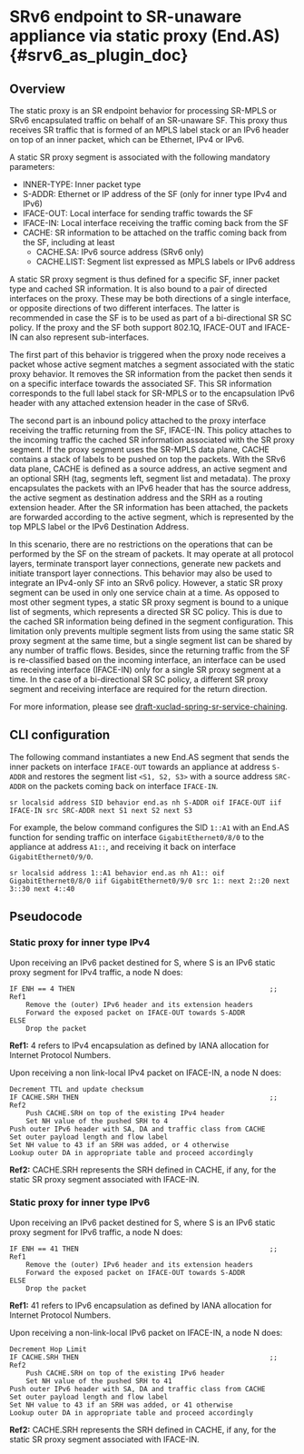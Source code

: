 # SRv6 endpoint to SR-unaware appliance via static proxy (End.AS) {#srv6_as_plugin_doc}

## Overview

The static proxy is an SR endpoint behavior for processing SR-MPLS or SRv6
encapsulated traffic on behalf of an SR-unaware SF. This proxy thus receives SR
traffic that is formed of an MPLS label stack or an IPv6 header on top of an
inner packet, which can be Ethernet, IPv4 or IPv6.

A static SR proxy segment is associated with the following mandatory parameters:

- INNER-TYPE: Inner packet type
- S-ADDR: Ethernet or IP address of the SF (only for inner type IPv4 and IPv6)
- IFACE-OUT: Local interface for sending traffic towards the SF
- IFACE-IN: Local interface receiving the traffic coming back from the SF
- CACHE: SR information to be attached on the traffic coming back from the SF,
including at least
	* CACHE.SA: IPv6 source address (SRv6 only)
	* CACHE.LIST: Segment list expressed as MPLS labels or IPv6 address

A static SR proxy segment is thus defined for a specific SF, inner packet type
and cached SR information. It is also bound to a pair of directed interfaces on
the proxy. These may be both directions of a single interface, or opposite
directions of two different interfaces. The latter is recommended in case the SF
is to be used as part of a bi-directional SR SC policy. If the proxy and the SF
both support 802.1Q, IFACE-OUT and IFACE-IN can also represent sub-interfaces.

The first part of this behavior is triggered when the proxy node receives a
packet whose active segment matches a segment associated with the static proxy
behavior. It removes the SR information from the packet then sends it on a
specific interface towards the associated SF. This SR information corresponds to
the full label stack for SR-MPLS or to the encapsulation IPv6 header with any
attached extension header in the case of SRv6.

The second part is an inbound policy attached to the proxy interface receiving
the traffic returning from the SF, IFACE-IN. This policy attaches to the
incoming traffic the cached SR information associated with the SR proxy segment.
If the proxy segment uses the SR-MPLS data plane, CACHE contains a stack of
labels to be pushed on top the packets. With the SRv6 data plane, CACHE is
defined as a source address, an active segment and an optional SRH (tag,
segments left, segment list and metadata). The proxy encapsulates the packets
with an IPv6 header that has the source address, the active segment as
destination address and the SRH as a routing extension header. After the SR
information has been attached, the packets are forwarded according to the active
segment, which is represented by the top MPLS label or the IPv6 Destination
Address.

In this scenario, there are no restrictions on the operations that can be
performed by the SF on the stream of packets. It may operate at all protocol
layers, terminate transport layer connections, generate new packets and initiate
transport layer connections. This behavior may also be used to integrate an
IPv4-only SF into an SRv6 policy. However, a static SR proxy segment can be used
in only one service chain at a time. As opposed to most other segment types, a
static SR proxy segment is bound to a unique list of segments, which represents
a directed SR SC policy. This is due to the cached SR information being defined
in the segment configuration. This limitation only prevents multiple segment
lists from using the same static SR proxy segment at the same time, but a single
segment list can be shared by any number of traffic flows. Besides, since the
returning traffic from the SF is re-classified based on the incoming interface,
an interface can be used as receiving interface (IFACE-IN) only for a single SR
proxy segment at a time. In the case of a bi-directional SR SC policy, a
different SR proxy segment and receiving interface are required for the return
direction.

For more information, please see
[draft-xuclad-spring-sr-service-chaining](https://datatracker.ietf.org/doc/draft-xuclad-spring-sr-service-chaining/).

## CLI configuration

The following command instantiates a new End.AS segment that sends the inner
packets on interface `IFACE-OUT` towards an appliance at address `S-ADDR` and
restores the segment list ``<S1, S2, S3>`` with a source address `SRC-ADDR` on
the packets coming back on interface `IFACE-IN`.

```
sr localsid address SID behavior end.as nh S-ADDR oif IFACE-OUT iif IFACE-IN src SRC-ADDR next S1 next S2 next S3
```

For example, the below command configures the SID `1::A1` with an End.AS
function for sending traffic on interface `GigabitEthernet0/8/0` to the
appliance at address `A1::`, and receiving it back on interface
`GigabitEthernet0/9/0`.

```
sr localsid address 1::A1 behavior end.as nh A1:: oif GigabitEthernet0/8/0 iif GigabitEthernet0/9/0 src 1:: next 2::20 next 3::30 next 4::40
```

## Pseudocode

### Static proxy for inner type IPv4

Upon receiving an IPv6 packet destined for S, where S is an IPv6 static proxy
segment for IPv4 traffic, a node N does:

```
IF ENH == 4 THEN                                                ;; Ref1
    Remove the (outer) IPv6 header and its extension headers
    Forward the exposed packet on IFACE-OUT towards S-ADDR
ELSE
    Drop the packet
```

**Ref1:** 4 refers to IPv4 encapsulation as defined by IANA allocation for Internet
Protocol Numbers.

Upon receiving a non link-local IPv4 packet on IFACE-IN, a node N does:

```
Decrement TTL and update checksum
IF CACHE.SRH THEN                                               ;; Ref2
    Push CACHE.SRH on top of the existing IPv4 header
    Set NH value of the pushed SRH to 4
Push outer IPv6 header with SA, DA and traffic class from CACHE
Set outer payload length and flow label
Set NH value to 43 if an SRH was added, or 4 otherwise
Lookup outer DA in appropriate table and proceed accordingly
```

**Ref2:** CACHE.SRH represents the SRH defined in CACHE, if any, for the static SR
proxy segment associated with IFACE-IN.

### Static proxy for inner type IPv6

Upon receiving an IPv6 packet destined for S, where S is an IPv6 static proxy
segment for IPv6 traffic, a node N does:

```
IF ENH == 41 THEN                                               ;; Ref1
    Remove the (outer) IPv6 header and its extension headers
    Forward the exposed packet on IFACE-OUT towards S-ADDR
ELSE
    Drop the packet
```

**Ref1:** 41 refers to IPv6 encapsulation as defined by IANA allocation for Internet
Protocol Numbers.

Upon receiving a non-link-local IPv6 packet on IFACE-IN, a node N does:

```
Decrement Hop Limit
IF CACHE.SRH THEN                                               ;; Ref2
    Push CACHE.SRH on top of the existing IPv6 header
    Set NH value of the pushed SRH to 41
Push outer IPv6 header with SA, DA and traffic class from CACHE
Set outer payload length and flow label
Set NH value to 43 if an SRH was added, or 41 otherwise
Lookup outer DA in appropriate table and proceed accordingly
```

**Ref2:** CACHE.SRH represents the SRH defined in CACHE, if any, for the static SR
proxy segment associated with IFACE-IN.
